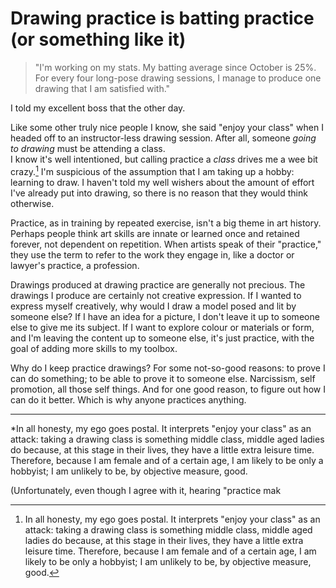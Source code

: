 # Drawing practice is batting practice (or something like it)

>"I'm working on my stats. My batting average since October is 25%. For every four long-pose drawing sessions, I manage to produce one drawing that I am satisfied with."

I told my excellent boss that the other day.  

Like some other truly nice people I know, she said "enjoy your class" when I headed off to an instructor-less drawing session. After all, someone *going to drawing* must be attending a class.  
I know it's well intentioned, but calling practice a *class* drives me a wee bit crazy.[^1]  I'm suspicious of the assumption that I am taking up a hobby: learning to draw. I haven't told my well wishers  about the amount of effort I've already put into drawing, so there is no reason that they would think otherwise.  

[^1]: In all honesty, my ego goes postal.  It interprets "enjoy your class" as an attack: taking a drawing class is something middle class, middle aged ladies do because, at this stage in their lives, they have a little extra leisure time. Therefore, because I am female and of a certain age,  I am likely to be only a hobbyist; I am unlikely to be, by objective measure, good.

Practice, as in training by repeated exercise, isn't a big theme in art history.  Perhaps people think art skills are innate or learned once and retained forever, not dependent on repetition.  When artists speak of their "practice," they use the term to refer to the work they engage in, like a doctor or lawyer's practice, a profession.  

Drawings produced at drawing practice are generally not precious. The drawings I produce are certainly not creative expression. If I wanted to express myself creatively, why would I draw a model posed and lit by someone else? If I have an idea for a picture, I don't leave it up to someone else to give me its subject. If I want to explore colour or materials or form, and I'm leaving the content up to someone else, it's just practice, with the goal of adding more skills to my toolbox.  

Why do I keep practice drawings? For some not-so-good reasons: to prove I can do something; to be able to prove it to someone else. Narcissism, self promotion, all those self things. And for one good reason, to figure out how I can do it better. Which is why anyone practices anything.  


-------------
*In all honesty, my ego goes postal.  It interprets "enjoy your class" as an attack: taking a drawing class is something middle class, middle aged ladies do because, at this stage in their lives, they have a little extra leisure time. Therefore, because I am female and of a certain age,  I am likely to be only a hobbyist; I am unlikely to be, by objective measure, good.

(Unfortunately, even though I agree with it, hearing  "practice mak